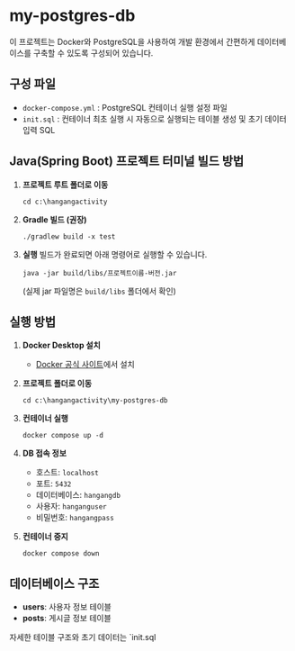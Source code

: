 # my-postgres-db

이 프로젝트는 Docker와 PostgreSQL을 사용하여 개발 환경에서 간편하게 데이터베이스를 구축할 수 있도록 구성되어 있습니다.

## 구성 파일

- `docker-compose.yml` : PostgreSQL 컨테이너 실행 설정 파일
- `init.sql` : 컨테이너 최초 실행 시 자동으로 실행되는 테이블 생성 및 초기 데이터 입력 SQL

## Java(Spring Boot) 프로젝트 터미널 빌드 방법

1. **프로젝트 루트 폴더로 이동**
   ```
   cd c:\hangangactivity
   ```

2. **Gradle 빌드 (권장)**
   ```
   ./gradlew build -x test
   ```
   

4. **실행**
   빌드가 완료되면 아래 명령어로 실행할 수 있습니다.
   ```
   java -jar build/libs/프로젝트이름-버전.jar
   ```
   (실제 jar 파일명은 `build/libs` 폴더에서 확인)


## 실행 방법

1. **Docker Desktop 설치**
   - [Docker 공식 사이트](https://www.docker.com/products/docker-desktop/)에서 설치 

2. **프로젝트 폴더로 이동**
   ```
   cd c:\hangangactivity\my-postgres-db
   ```

3. **컨테이너 실행**
   ```
   docker compose up -d
   ```

4. **DB 접속 정보**
   - 호스트: `localhost`
   - 포트: `5432`
   - 데이터베이스: `hangangdb`
   - 사용자: `hanganguser`
   - 비밀번호: `hangangpass`

5. **컨테이너 중지**
   ```
   docker compose down
   ```

## 데이터베이스 구조

- **users**: 사용자 정보 테이블
- **posts**: 게시글 정보 테이블

자세한 테이블 구조와 초기 데이터는 `init.sql